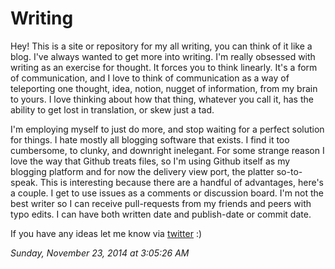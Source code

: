 # Writing

Hey! This is a site or repository for my all writing, you can think of it like a blog. I've always wanted to get more into writing. I'm really obsessed with writing as an exercise for thought. It forces you to think linearly. It's a form of communication, and I love to think of communication as a way of teleporting one thought, idea, notion, nugget of information, from my brain to yours. I love thinking about how that thing, whatever you call it, has the ability to get lost in translation, or skew just a tad.

I'm employing myself to just do more, and stop waiting for a perfect solution for things. I hate mostly all blogging software that exists. I find it too cumbersome, to clunky, and downright inelegant. For some strange reason I love the way that Github treats files, so I'm using Github itself as my blogging platform and for now the delivery view port, the platter so-to-speak. This is interesting because there are a handful of advantages, here's a couple. I get to use issues as a comments or discussion board. I'm not the best writer so I can receive pull-requests from my friends and peers with typo edits. I can have both written date and publish-date or commit date. 

If you have any ideas let me know via [twitter](https://twitter.com/thomasreggi) :)

_Sunday, November 23, 2014 at 3:05:26 AM_